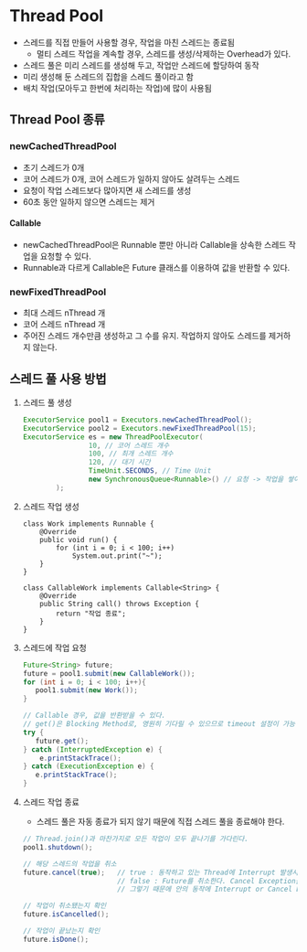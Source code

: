 # Thread Pool
* 스레드를 직접 만들어 사용할 경우, 작업을 마친 스레드는 종료됨
    * 멀티 스레드 작업을 계속할 경우, 스레드를 생성/삭제하는 Overhead가 있다.
* 스레드 풀은 미리 스레드를 생성해 두고, 작업만 스레드에 할당하여 동작
* 미리 생성해 둔 스레드의 집합을 스레드 풀이라고 함
* 배치 작업(모아두고 한번에 처리하는 작업)에 많이 사용됨

## Thread Pool 종류
### newCachedThreadPool
* 초기 스레드가 0개
* 코어 스레드가 0개, 코어 스레드가 일하지 않아도 살려두는 스레드
* 요청이 작업 스레드보다 많아지면 새 스레드를 생성
* 60초 동안 일하지 않으면 스레드는 제거

#### Callable
* newCachedThreadPool은 Runnable 뿐만 아니라 Callable을 상속한 스레드 작업을 요청할 수 있다.
* Runnable과 다르게 Callable은 Future 클래스를 이용하여 값을 반환할 수 있다.


### newFixedThreadPool
* 최대 스레드 nThread 개
* 코어 스레드 nThread 개
* 주어진 스레드 개수만큼 생성하고 그 수를 유지. 작업하지 않아도 스레드를 제거하지 않는다.

## 스레드 풀 사용 방법
1. 스레드 풀 생성
    ```java
    ExecutorService pool1 = Executors.newCachedThreadPool();
    ExecutorService pool2 = Executors.newFixedThreadPool(15);
    ExecutorService es = new ThreadPoolExecutor(
                    10, // 코어 스레드 개수
                    100, // 최개 스레드 개수
                    120, // 대기 시간
                    TimeUnit.SECONDS, // Time Unit
                    new SynchronousQueue<Runnable>() // 요청 -> 작업을 쌓아 두는 큐 -> 스레드 풀
            );
    ```

2. 스레드 작업 생성
    ```
    class Work implements Runnable {
        @Override
        public void run() {
            for (int i = 0; i < 100; i++)
                System.out.print("~");
        }
    }
    
    class CallableWork implements Callable<String> {
        @Override
        public String call() throws Exception {
            return "작업 종료";
        }
    }
    ```

3. 스레드에 작업 요청
    ```java
    Future<String> future;
    future = pool1.submit(new CallableWork());
    for (int i = 0; i < 100; i++){
       pool1.submit(new Work());   
    }
   
    // Callable 경우, 값을 반환받을 수 있다.
    // get()은 Blocking Method로, 영원히 기다릴 수 있으므로 timeout 설정이 가능
    try {
       future.get();
    } catch (InterruptedException e) {
        e.printStackTrace();   
    } catch (ExecutionException e) {
       e.printStackTrace();   
    }
    ```

4. 스레드 작업 종료
    * 스레드 풀은 자동 종료가 되지 않기 때문에 직접 스레드 풀을 종료해야 한다.
    ```java
    // Thread.join()과 마찬가지로 모든 작업이 모두 끝나기를 가다린다.
    pool1.shutdown();
    
    // 해당 스레드의 작업을 취소
    future.cancel(true);   // true : 동작하고 있는 Thread에 Interrupt 발생시키고 취소한다.
                           // false : Future를 취소한다. Cancel Exception을 발생시킨다.
                           // 그렇기 때문에 안의 동작에 Interrupt or Cancel Exception을 처리 해주는 것이 좋다.
    
    // 작업이 취소됐는지 확인
    future.isCancelled();
   
    // 작업이 끝났는지 확인
    future.isDone();
    ```

